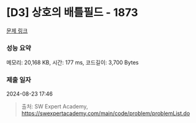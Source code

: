 # [D3] 상호의 배틀필드 - 1873 

[문제 링크](https://swexpertacademy.com/main/code/problem/problemDetail.do?contestProbId=AV5LyE7KD2ADFAXc) 

### 성능 요약

메모리: 20,168 KB, 시간: 177 ms, 코드길이: 3,700 Bytes

### 제출 일자

2024-08-23 17:46



> 출처: SW Expert Academy, https://swexpertacademy.com/main/code/problem/problemList.do